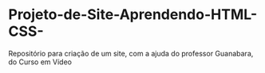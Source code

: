 # Projeto-de-Site-Aprendendo-HTML-CSS-
Repositório para criação de um site, com a ajuda do professor Guanabara, do Curso em Vídeo
